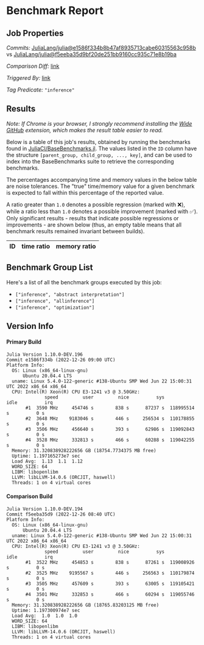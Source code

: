 # Benchmark Report

## Job Properties

*Commits:* [JuliaLang/julia@e1586f334b8b47af8935713cabe60315563c958b](https://github.com/JuliaLang/julia/commit/e1586f334b8b47af8935713cabe60315563c958b) vs [JuliaLang/julia@f5eeba35d9bf20de251bb9160cc935c71e8b19ba](https://github.com/JuliaLang/julia/commit/f5eeba35d9bf20de251bb9160cc935c71e8b19ba)

*Comparison Diff:* [link](https://github.com/JuliaLang/julia/compare/f5eeba35d9bf20de251bb9160cc935c71e8b19ba..e1586f334b8b47af8935713cabe60315563c958b)

*Triggered By:* [link](https://github.com/JuliaLang/julia/pull/47998)

*Tag Predicate:* `"inference"`

## Results

*Note: If Chrome is your browser, I strongly recommend installing the [Wide GitHub](https://chrome.google.com/webstore/detail/wide-github/kaalofacklcidaampbokdplbklpeldpj?hl=en)
extension, which makes the result table easier to read.*

Below is a table of this job's results, obtained by running the benchmarks found in
[JuliaCI/BaseBenchmarks.jl](https://github.com/JuliaCI/BaseBenchmarks.jl). The values
listed in the `ID` column have the structure `[parent_group, child_group, ..., key]`,
and can be used to index into the BaseBenchmarks suite to retrieve the corresponding
benchmarks.

The percentages accompanying time and memory values in the below table are noise tolerances. The "true"
time/memory value for a given benchmark is expected to fall within this percentage of the reported value.

A ratio greater than `1.0` denotes a possible regression (marked with :x:), while a ratio less
than `1.0` denotes a possible improvement (marked with :white_check_mark:). Only significant results - results
that indicate possible regressions or improvements - are shown below (thus, an empty table means that all
benchmark results remained invariant between builds).

| ID | time ratio | memory ratio |
|----|------------|--------------|

## Benchmark Group List

Here's a list of all the benchmark groups executed by this job:

- `["inference", "abstract interpretation"]`
- `["inference", "allinference"]`
- `["inference", "optimization"]`

## Version Info

#### Primary Build

```
Julia Version 1.10.0-DEV.196
Commit e1586f334b (2022-12-26 09:00 UTC)
Platform Info:
  OS: Linux (x86_64-linux-gnu)
      Ubuntu 20.04.4 LTS
  uname: Linux 5.4.0-122-generic #138-Ubuntu SMP Wed Jun 22 15:00:31 UTC 2022 x86_64 x86_64
  CPU: Intel(R) Xeon(R) CPU E3-1241 v3 @ 3.50GHz: 
              speed         user         nice          sys         idle          irq
       #1  3590 MHz     454746 s        838 s      87237 s  118995514 s          0 s
       #2  3648 MHz    9183046 s        446 s     256534 s  110178855 s          0 s
       #3  3506 MHz     456640 s        393 s      62986 s  119092843 s          0 s
       #4  3528 MHz     332813 s        466 s      60288 s  119042255 s          0 s
  Memory: 31.320838928222656 GB (18754.7734375 MB free)
  Uptime: 1.197165273e7 sec
  Load Avg:  1.13  1.1  1.12
  WORD_SIZE: 64
  LIBM: libopenlibm
  LLVM: libLLVM-14.0.6 (ORCJIT, haswell)
  Threads: 1 on 4 virtual cores

```

#### Comparison Build

```
Julia Version 1.10.0-DEV.194
Commit f5eeba35d9 (2022-12-26 08:40 UTC)
Platform Info:
  OS: Linux (x86_64-linux-gnu)
      Ubuntu 20.04.4 LTS
  uname: Linux 5.4.0-122-generic #138-Ubuntu SMP Wed Jun 22 15:00:31 UTC 2022 x86_64 x86_64
  CPU: Intel(R) Xeon(R) CPU E3-1241 v3 @ 3.50GHz: 
              speed         user         nice          sys         idle          irq
       #1  3522 MHz     454853 s        838 s      87261 s  119008926 s          0 s
       #2  3525 MHz    9195567 s        446 s     256563 s  110179874 s          0 s
       #3  3505 MHz     457609 s        393 s      63005 s  119105421 s          0 s
       #4  3501 MHz     332853 s        466 s      60294 s  119055746 s          0 s
  Memory: 31.320838928222656 GB (18765.83203125 MB free)
  Uptime: 1.197300974e7 sec
  Load Avg:  1.0  1.0  1.0
  WORD_SIZE: 64
  LIBM: libopenlibm
  LLVM: libLLVM-14.0.6 (ORCJIT, haswell)
  Threads: 1 on 4 virtual cores

```
